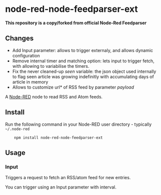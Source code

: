 node-red-node-feedparser-ext
============================

**This repository is a copy/forked from official Node-Red Feedparser**

<a href="https://github.com/node-red/node-red-nodes/tree/master/social/feedparser"></a>


Changes
-------

* Add Input parameter: allows to trigger externaly, and allows dynamic configuration
* Remove internal timer and matching option: lets input to trigger fetch, with allowing to variabilise the timers.
* Fix the never cleaned-up *seen* variable: the json object used internally to flag seen article was growing indefinitly with accumulating days of article in memory
* Allows to customize url* of RSS feed by parameter *payload*



A <a href="http://nodered.org" target="_new">Node-RED</a> node to read RSS and Atom feeds.

Install
-------

Run the following command in your Node-RED user directory - typically `~/.node-red`

        npm install node-red-node-feedparser-ext

Usage
-----

### Input

Triggers a request to fetch an RSS/atom feed for new entries.

You can trigger using an Input parameter with interval. 
